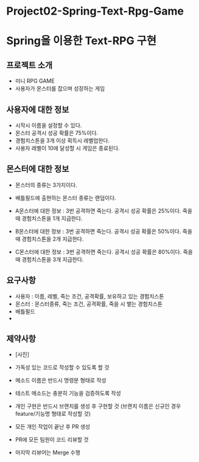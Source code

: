 # Project02-Spring-Text-Rpg-Game

# Spring을 이용한 Text-RPG 구현

## 프로젝트 소개
- 미니 RPG GAME
- 사용자가 몬스터를 잡으며 성장하는 게임

## 사용자에 대한 정보
- 시작시 이름을 설정할 수 있다.
- 몬스터 공격시 성공 확률은 75%이다.
- 경험치스톤을 3개 이상 획득시 레벨업한다.
- 사용자 레벨이 10에 달성할 시 게임은 종료된다.

## 몬스터에 대한 정보
- 몬스터의 종류는 3가지이다.
- 배틀필드에 출현하는 몬스터 종류는 랜덤이다.

- A몬스터에 대한 정보 : 3번 공격하면 죽는다. 공격시 성공 확률은 25%이다. 죽을 때 경험치스톤을 1개 지급한다.
- B몬스터에 대한 정보 : 3번 공격하면 죽는다. 공격시 성공 확률은 50%이다. 죽을 때 경험치스톤을 2개 지급한다.
- C몬스터에 대한 정보 : 3번 공격하면 죽는다. 공격시 성공 확률은 80%이다. 죽을 때 경험치스톤을 3개 지급한다.


## 요구사항
- 사용자 : 이름, 레벨, 죽는 조건, 공격확률, 보유하고 있는 경험치스톤
- 몬스터 : 몬스터종류, 죽는 조건, 공격확률, 죽을 시 뱉는 경험치스톤
- 배틀필드
-





## 제약사항
- [사진]


- 가독성 있는 코드로 작성할 수 있도록 할 것
- 메소드 이름은 반드시 명령문 형태로 작성
- 테스트 메소드는 충분히 기능을 검증하도록 작성
- 개인 구현은 반드시 브랜치를 생성 후 구현할 것
  (브랜치 이름은 신규인 경우 feature/기능명 형태로 작성할 것)
- 모든 개인 작업이 끝난 후 PR 생성
- PR에 모든 팀원이 코드 리뷰할 것
- 마지막 리뷰어는 Merge 수행